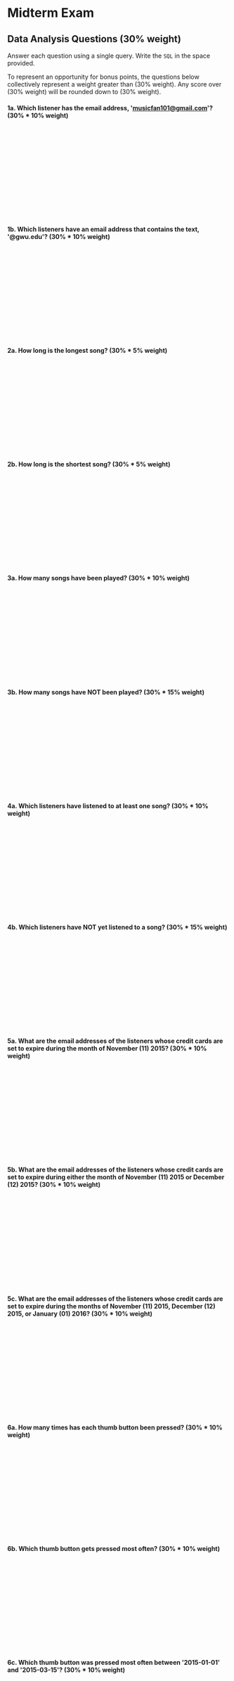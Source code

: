 # Midterm Exam

## Data Analysis Questions (30% weight)

Answer each question using a single query. Write the `SQL` in the space provided.

To represent an opportunity for bonus points, the questions below collectively represent a weight greater than (30% weight). Any score over (30% weight) will be rounded down to (30% weight).

#### 1a. Which listener has the email address, 'musicfan101@gmail.com'? (30% * 10% weight)

<br><br><br><br><br><br><br><br><br><br><br></br>

#### 1b. Which listeners have an email address that contains the text, '@gwu.edu'? (30% * 10% weight)

<br><br><br><br><br><br><br><br><br><br><br></br>

#### 2a. How long is the longest song? (30% * 5% weight)

<br><br><br><br><br><br><br><br><br><br><br></br>

#### 2b. How long is the shortest song? (30% * 5% weight)

<br><br><br><br><br><br><br><br><br><br><br></br>

#### 3a. How many songs have been played? (30% * 10% weight)

<br><br><br><br><br><br><br><br><br><br><br></br>

#### 3b. How many songs have NOT been played? (30% * 15% weight)

<br><br><br><br><br><br><br><br><br><br><br></br>

#### 4a. Which listeners have listened to at least one song? (30% * 10% weight)

<br><br><br><br><br><br><br><br><br><br><br></br>

#### 4b. Which listeners have NOT yet listened to a song? (30% * 15% weight)

<br><br><br><br><br><br><br><br><br><br><br></br>

#### 5a. What are the email addresses of the listeners whose credit cards are set to expire during the month of November (11) 2015? (30% * 10% weight)

<br><br><br><br><br><br><br><br><br><br><br></br>

#### 5b. What are the email addresses of the listeners whose credit cards are set to expire during either the month of November (11) 2015 or December (12) 2015? (30% * 10% weight)

<br><br><br><br><br><br><br><br><br><br><br></br>

#### 5c. What are the email addresses of the listeners whose credit cards are set to expire during the months of November (11) 2015, December (12) 2015, or January (01) 2016? (30% * 10% weight)

<br><br><br><br><br><br><br><br><br><br><br></br>

#### 6a. How many times has each thumb button been pressed? (30% * 10% weight)

<br><br><br><br><br><br><br><br><br><br><br></br>

#### 6b. Which thumb button gets pressed most often? (30% * 10% weight)

<br><br><br><br><br><br><br><br><br><br><br></br>

#### 6c. Which thumb button was pressed most often between '2015-01-01' and '2015-03-15'? (30% * 10% weight)

<br><br><br><br><br><br><br><br><br><br><br></br>

#### 7a. How many songs have been skipped? (30% * 10% weight)

<br><br><br><br><br><br><br><br><br><br><br></br>

#### 7b. How many songs have NOT been skipped? (30% * 10% weight)

<br><br><br><br><br><br><br><br><br><br><br></br>

#### 7c. Which 100 songs have been skipped the most? (30% * 10% weight)

<br><br><br><br><br><br><br><br><br><br><br></br>
